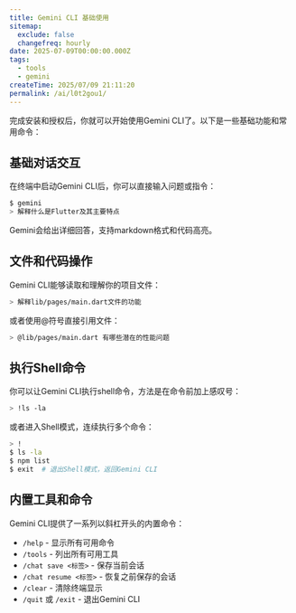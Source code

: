 ```yaml
---
title: Gemini CLI 基础使用
sitemap:
  exclude: false
  changefreq: hourly
date: 2025-07-09T00:00:00.000Z
tags:
  - tools
  - gemini
createTime: 2025/07/09 21:11:20
permalink: /ai/l0t2gou1/
---
```


完成安装和授权后，你就可以开始使用Gemini CLI了。以下是一些基础功能和常用命令：

## 基础对话交互

在终端中启动Gemini CLI后，你可以直接输入问题或指令：

```sh
$ gemini 
> 解释什么是Flutter及其主要特点
```
Gemini会给出详细回答，支持markdown格式和代码高亮。

## 文件和代码操作

Gemini CLI能够读取和理解你的项目文件：

```sh
> 解释lib/pages/main.dart文件的功能 
```

或者使用@符号直接引用文件：

```sh
> @lib/pages/main.dart 有哪些潜在的性能问题
```

## 执行Shell命令

你可以让Gemini CLI执行shell命令，方法是在命令前加上感叹号：

```sh
> !ls -la
```

或者进入Shell模式，连续执行多个命令：

```sh
> !
$ ls -la
$ npm list
$ exit  # 退出Shell模式，返回Gemini CLI
```

## 内置工具和命令

Gemini CLI提供了一系列以斜杠开头的内置命令：

- `/help` - 显示所有可用命令
- `/tools` - 列出所有可用工具
- `/chat save <标签>` - 保存当前会话
- `/chat resume <标签>` - 恢复之前保存的会话
- `/clear` - 清除终端显示
- `/quit` 或 `/exit` - 退出Gemini CLI




